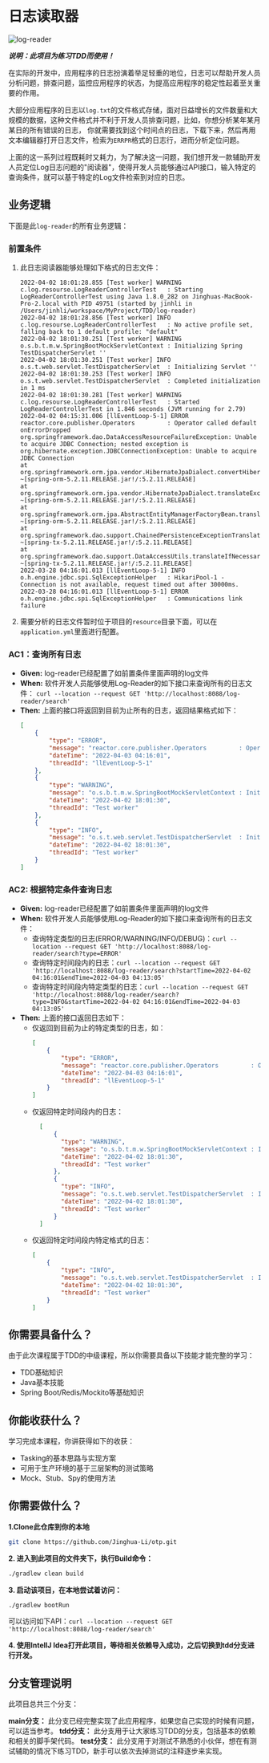 # 日志读取器

![log-reader](./src/main/resources/log-reader.jpeg)

***说明：此项目为练习TDD而使用！***

在实际的开发中，应用程序的日志扮演着举足轻重的地位，日志可以帮助开发人员分析问题，排查问题，监控应用程序的状态，为提高应用程序的稳定性起着至关重要的作用。

大部分应用程序的日志以`log.txt`的文件格式存储，面对日益增长的文件数量和大规模的数据，这种文件格式并不利于开发人员排查问题，比如，你想分析某年某月某日的所有错误的日志，
你就需要找到这个时间点的日志，下载下来，然后再用文本编辑器打开日志文件，检索为`ERRPR`格式的日志行，进而分析定位问题。

上面的这一系列过程既耗时又耗力，为了解决这一问题，我们想开发一款辅助开发人员定位Log日志问题的"阅读器"，使得开发人员能够通过API接口，输入特定的查询条件，就可以基于特定的Log文件检索到对应的日志。

## 业务逻辑

下面是此`log-reader`的所有业务逻辑：
### 前置条件

1. 此日志阅读器能够处理如下格式的日志文件：
    ```log
    2022-04-02 18:01:28.855 [Test worker] WARNING c.log.resourse.LogReaderControllerTest   : Starting LogReaderControllerTest using Java 1.8.0_282 on Jinghuas-MacBook-Pro-2.local with PID 49751 (started by jinhli in /Users/jinhli/workspace/MyProject/TDD/log-reader)
    2022-04-02 18:01:28.856 [Test worker] INFO c.log.resourse.LogReaderControllerTest   : No active profile set, falling back to 1 default profile: "default"
    2022-04-02 18:01:30.251 [Test worker] WARNING o.s.b.t.m.w.SpringBootMockServletContext : Initializing Spring TestDispatcherServlet ''
    2022-04-02 18:01:30.251 [Test worker] INFO o.s.t.web.servlet.TestDispatcherServlet  : Initializing Servlet ''
    2022-04-02 18:01:30.253 [Test worker] INFO o.s.t.web.servlet.TestDispatcherServlet  : Completed initialization in 1 ms
    2022-04-02 18:01:30.281 [Test worker] WARNING c.log.resourse.LogReaderControllerTest   : Started LogReaderControllerTest in 1.846 seconds (JVM running for 2.79)
    2022-04-02 04:15:31.006 [llEventLoop-5-1] ERROR reactor.core.publisher.Operators         : Operator called default onErrorDropped
    org.springframework.dao.DataAccessResourceFailureException: Unable to acquire JDBC Connection; nested exception is org.hibernate.exception.JDBCConnectionException: Unable to acquire JDBC Connection
    at org.springframework.orm.jpa.vendor.HibernateJpaDialect.convertHibernateAccessException(HibernateJpaDialect.java:277) ~[spring-orm-5.2.11.RELEASE.jar!/:5.2.11.RELEASE]
    at org.springframework.orm.jpa.vendor.HibernateJpaDialect.translateExceptionIfPossible(HibernateJpaDialect.java:255) ~[spring-orm-5.2.11.RELEASE.jar!/:5.2.11.RELEASE]
    at org.springframework.orm.jpa.AbstractEntityManagerFactoryBean.translateExceptionIfPossible(AbstractEntityManagerFactoryBean.java:528) ~[spring-orm-5.2.11.RELEASE.jar!/:5.2.11.RELEASE]
    at org.springframework.dao.support.ChainedPersistenceExceptionTranslator.translateExceptionIfPossible(ChainedPersistenceExceptionTranslator.java:61) ~[spring-tx-5.2.11.RELEASE.jar!/:5.2.11.RELEASE]
    at org.springframework.dao.support.DataAccessUtils.translateIfNecessary(DataAccessUtils.java:242) ~[spring-tx-5.2.11.RELEASE.jar!/:5.2.11.RELEASE]
    2022-03-28 04:16:01.013 [llEventLoop-5-1] INFO o.h.engine.jdbc.spi.SqlExceptionHelper   : HikariPool-1 - Connection is not available, request timed out after 30000ms.
    2022-03-28 04:16:01.013 [llEventLoop-5-1] ERROR o.h.engine.jdbc.spi.SqlExceptionHelper   : Communications link failure
    ```
3. 需要分析的日志文件暂时位于项目的`resource`目录下面，可以在`application.yml`里面进行配置。

### AC1：查询所有日志

* **Given:** log-reader已经配置了如前置条件里面声明的log文件
* **When:** 软件开发人员能够使用Log-Reader的如下接口来查询所有的日志文件：
    ```curl --location --request GET 'http://localhost:8088/log-reader/search'```
* **Then:** 上面的接口将返回到目前为止所有的日志，返回结果格式如下：
    ```json
    [
        {
            "type": "ERROR",
            "message": "reactor.core.publisher.Operators         : Operator called default onErrorDropped",
            "dateTime": "2022-04-03 04:16:01",
            "threadId": "llEventLoop-5-1"
        },
        {
            "type": "WARNING",
            "message": "o.s.b.t.m.w.SpringBootMockServletContext : Initializing Spring TestDispatcherServlet ''",
            "dateTime": "2022-04-02 18:01:30",
            "threadId": "Test worker"
        },
        {
            "type": "INFO",
            "message": "o.s.t.web.servlet.TestDispatcherServlet  : Initializing Servlet ''",
            "dateTime": "2022-04-02 18:01:30",
            "threadId": "Test worker"
        }
    ]
    ```

### AC2: 根据特定条件查询日志
* **Given:** log-reader已经配置了如前置条件里面声明的log文件
* **When:** 软件开发人员能够使用Log-Reader的如下接口来查询所有的日志文件：
  * 查询特定类型的日志(ERROR/WARNING/INFO/DEBUG)：`curl --location --request GET 'http://localhost:8088/log-reader/search?type=ERROR'`
  * 查询特定时间段内的日志：`curl --location --request GET 'http://localhost:8088/log-reader/search?startTime=2022-04-02 04:16:01&endTime=2022-04-03 04:13:05'`
  * 查询特定时间段内特定类型的日志：`curl --location --request GET 'http://localhost:8088/log-reader/search?type=INFO&startTime=2022-04-02 04:16:01&endTime=2022-04-03 04:13:05'`
* **Then:** 上面的接口返回日志如下：
  * 仅返回到目前为止的特定类型的日志，如：
      ```json
      [
          {
              "type": "ERROR",
              "message": "reactor.core.publisher.Operators         : Operator called default onErrorDropped",
              "dateTime": "2022-04-03 04:16:01",
              "threadId": "llEventLoop-5-1"
          }
      ]
      ```
  * 仅返回特定时间段内的日志：
    ```json
      [
          {
            "type": "WARNING",
            "message": "o.s.b.t.m.w.SpringBootMockServletContext : Initializing Spring TestDispatcherServlet ''",
            "dateTime": "2022-04-02 18:01:30",
            "threadId": "Test worker"
          },
          {
            "type": "INFO",
            "message": "o.s.t.web.servlet.TestDispatcherServlet  : Initializing Servlet ''",
            "dateTime": "2022-04-02 18:01:30",
            "threadId": "Test worker"
          }
      ]
    ```
  * 仅返回特定时间段内特定格式的日志：
    ```json
    [
        {
            "type": "INFO",
            "message": "o.s.t.web.servlet.TestDispatcherServlet  : Initializing Servlet ''",
            "dateTime": "2022-04-02 18:01:30",
            "threadId": "Test worker"
        }
    ]
    ```
## 你需要具备什么？
由于此次课程属于TDD的中级课程，所以你需要具备以下技能才能完整的学习：

* TDD基础知识
* Java基本技能
* Spring Boot/Redis/Mockito等基础知识

## 你能收获什么？
学习完成本课程，你讲获得如下的收获：

* Tasking的基本思路与实现方案
* 可用于生产环境的基于三层架构的测试策略
* Mock、Stub、Spy的使用方法

## 你需要做什么？  
**1.Clone此仓库到你的本地**
```bash
git clone https://github.com/Jinghua-Li/otp.git
```
**2. 进入到此项目的文件夹下，执行Build命令：**
```bash
./gradlew clean build
```

**3. 启动该项目，在本地尝试着访问：**

```bash
./gradlew bootRun
```

可以访问如下API：`curl --location --request GET 'http://localhost:8088/log-reader/search'`

**4. 使用IntellJ Idea打开此项目，等待相关依赖导入成功，之后切换到tdd分支进行开发。**


## 分支管理说明
此项目总共三个分支：

**main分支：** 此分支已经完整实现了此应用程序，如果您自己实现的时候有问题，可以适当参考。
**tdd分支：** 此分支用于让大家练习TDD的分支，包括基本的依赖和相关的脚手架代码。
**test分支：** 此分支用于对测试不熟悉的小伙伴，想在有测试辅助的情况下练习TDD，新手可以依次去掉测试的注释逐步来实现。